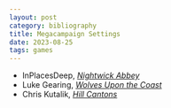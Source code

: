 ```yaml
---
layout: post
category: bibliography
title: Megacampaign Settings
date: 2023-08-25
tags: games
---
```


* InPlacesDeep, [*Nightwick Abbey*](https://www.patreon.com/InPlacesDeep)
* Luke Gearing, [*Wolves Upon the Coast*](https://lukegearing.itch.io/wolves-upon-the-coast-grand-campaign)
* Chris Kutalik, [*Hill Cantons*](https://hillcantons.blogspot.com/)
